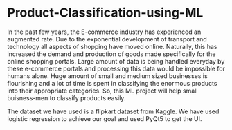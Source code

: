 # Product-Classification-using-ML

In the past few years, the E-commerce industry has experienced an augmented rate. Due to the exponential development of transport and technology all aspects of shopping have moved online. Naturally, this has increased the demand and production of goods made specifically for the online shopping portals. Large amount of data is being handled everyday by these e-commerce portals and processing this data would be impossible for humans alone. Huge amount of small and medium sized businesses is flourishing and a lot of time is spent in classifying the enormous products into their appropriate categories. 
So, this ML project will help small buisness-men to classify products easily. 

The dataset we have used is a flipkart dataset from Kaggle. 
We have used logistic regression to achieve our goal and used PyQt5 to get the UI.
